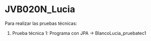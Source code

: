 # JVB020N_Lucia
Para realizar las pruebas técnicas:
1. Prueba técnica 1: Programa con JPA -> BlancoLucia_pruebatec1

